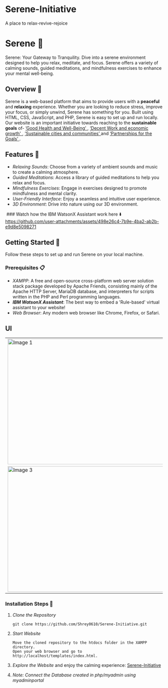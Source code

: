 # Serene-Initiative
A place to relax-revive-rejoice

# Serene 🌿

Serene: Your Gateway to Tranquility. Dive into a serene environment designed to help you relax, meditate, and focus. Serene offers a variety of calming sounds, guided meditations, and mindfulness exercises to enhance your mental well-being.

## Overview 🌟

Serene is a web-based platform that aims to provide users with a **peaceful** and **relaxing** experience. Whether you are looking to reduce stress, improve your focus, or simply unwind, Serene has something for you. Built using HTML, CSS, JavaScript, and PHP, Serene is easy to set up and run locally.
Our website is an important initiative towards reaching to the **sustainable goals** of- <a href='https://sdgs.un.org/goals/goal3' target='_blank'> ’Good Health and Well-Being’ </a>, <a href='https://sdgs.un.org/goals/goal8' target='_blank'> ‘Decent Work and economic growth' </a>, <a href='https://sdgs.un.org/goals/goal11' target='_blank'>’Sustainable cities and communities’ </a> and <a href='https://sdgs.un.org/goals/goal17' target='_blank'>‘Partnerships for the Goals’ </a>.

## Features 🌈

- *Relaxing Sounds*: Choose from a variety of ambient sounds and music to create a calming atmosphere.
- *Guided Meditations*: Access a library of guided meditations to help you relax and focus.
- *Mindfulness Exercises*: Engage in exercises designed to promote mindfulness and mental clarity.
- *User-Friendly Interface*: Enjoy a seamless and intuitive user experience.
- *3D Environment*: Drive into nature using our 3D environment.

 ### Watch how the IBM WatsonX Assistant work here ⬇️ 
https://github.com/user-attachments/assets/498e26c4-7b9e-4ba2-ab2b-e9d8e5098271


## Getting Started 🚀

Follow these steps to set up and run Serene on your local machine.

### Prerequisites 📋

- *XAMPP*: A free and open-source cross-platform web server solution stack package developed by Apache Friends, consisting mainly of the Apache HTTP Server, MariaDB database, and interpreters for scripts written in the PHP and Perl programming languages.
- ***IBM WatsonX Assistant***: The best way to embed a 'Rule-based' virtual assistant to your website!
- *Web Browser*: Any modern web browser like Chrome, Firefox, or Safari.   


## UI



<table>
  <tr>
    <td><img src="https://github.com/user-attachments/assets/ed260677-6e42-45eb-baa7-9dda1771d69c" alt="Image 1" width="500" height="400"></td>
    <td><img src="https://github.com/user-attachments/assets/95887aa3-748e-4608-b86e-2c57850ea402" alt="Image 2" width="500" height="400"></td>
  </tr>
  <tr>
    <td><img src="https://github.com/user-attachments/assets/d0a193a1-c260-42c0-a6cc-f54bfb3d50c9" alt="Image 3" width="500" height="400"></td>
    <td><img src="https://github.com/user-attachments/assets/e5237bb4-6f91-427f-9c76-941b62f32160" alt="Image 4" width="500" height="400"></td>
  </tr>
</table>


### Installation Steps 🔧

1. *Clone the Repository*
   ```
   git clone https://github.com/Shrey0610/Serene-Initiative.git
   ```
2. *Start Website*
    ```Open XAMPP and start the Apache server.
    Move the cloned repository to the htdocs folder in the XAMPP directory.
    Open your web browser and go to http://localhost/templates/index.html.
    ```
    
3. *Explore the Website* and enjoy the calming experience: 
    [Serene-Initiative](https://serene-initiative.netlify.app/)

4. *Note: Connect the Database created in php/myadmin using myadminportal* 
